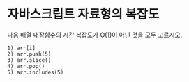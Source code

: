 # 자바스크립트 자료형의 복잡도

다음 배열 내장함수의 시간 복잡도가 O(1)이 아닌 것을 모두 고르시오.

```text
1) arr[i]
2) arr.push(5)
3) arr.slice()
4) arr.pop()
5) arr.includes(5)
```

